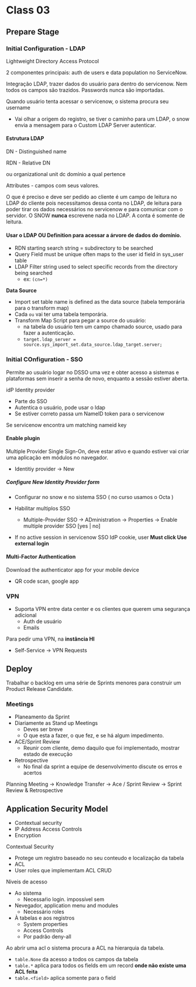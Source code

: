 # Class 03

## Prepare Stage

### Initial Configuration - LDAP

Lightweight Directory Access Protocol

2 componentes principais: auth de users e data population no ServiceNow.

Integração LDAP, trazer dados do usuário para dentro do servicenow. Nem todos os
campos são trazidos. Passwords nunca são importadas.

Quando usuário tenta acessar o servicenow, o sistema procura seu username
- Vai olhar a origem do registro, se tiver o caminho para um LDAP, o snow envia
  a mensagem para o Custom LDAP Server autenticar.

#### Estrutura LDAP
DN - Distinguished name

RDN - Relative DN

ou organizational unit
dc domínio a qual pertence

Attributes - campos com seus valores.

O que é preciso e deve ser pedido ao cliente é um campo de leitura no LDAP do
cliente pois necessitamos dessa conta no LDAP, de leitura para poder tirar os
dados necessários no servicenow e para comunicar com o servidor. O SNOW
**nunca** escrevene nada no LDAP. A conta é somente de leitura.

#### Usar o LDAP OU Definition para acessar a árvore de dados do domínio.
- RDN starting search string = subdirectory to be searched
- Query Field must be unique often maps to the user id field in sys_user table
- LDAP Filter string used to select specific records from the directory being searched
  - ex: `(cn=*)`

**Data Source**
- Import set table name is defined as the data source (tabela temporária para o
  transform map)
- Cada `ou` vai ter uma tabela temporária.
- Transform Map Script para pegar a source do usuário:
  - na tabela do usuário tem um campo chamado source, usado para fazer a autenticação.
  - `target.ldap_server = source.sys_import_set.data_source.ldap_target.server;`

### Initial COnfiguration - SSO

Permite ao usuário logar no DSSO uma vez e obter acesso a sistemas e plataformas
sem inserir a senha de novo, enquanto a sessão estiver aberta.

idP Identity provider
- Parte do SSO
- Autentica o usuário, pode usar o ldap
- Se estiver correto passa um NameID token para o servicenow

Se servicenow encontra um matching nameid key

#### Enable plugin

Multiple Provider Single Sign-On, deve estar ativo e quando estiver vai criar
uma aplicação em módulos no navegador.
- Identitiy provider -> New

##### Configure New Identity Provider form
- Configurar no snow e no sistema SSO ( no curso usamos o Octa )
- Habilitar multiplos SSO
  - Multiple-Provider SSO -> ADministration -> Properties -> Enable multiple provider SSO [yes | no]

- If no active session in servicenow
 SSO IdP cookie, user **Must click Use external login**

#### Multi-Factor Authentication

Download the authenticator app for your mobile device
- QR code scan, google app

### VPN

- Suporta VPN entre data center e os clientes que querem uma segurança
  adicional
  - Auth de usuário
  - Emails

Para pedir uma VPN, na **instância HI**
- Self-Service -> VPN Requests

## Deploy

Trabalhar o backlog em uma série de Sprints menores para construir um Product
Release Candidate.

### Meetings
  - Planeamento da Sprint
  - Diariamente as Stand up Meetings
    - Deves ser breve
    - O que esta a fazer, o que fez, e se há algum impedimento.
  - ACE/Sprint Review
    - Reunir com cliente, demo daquilo que foi implementado, mostrar estado de
      execução
  - Retrospective
    - No final da sprint a equipe de desenvolvimento discute os erros e acertos

Planning Meeting -> Knowledge Transfer -> Ace / Sprint Review -> Sprint Review
& Retrospective

## Application Security Model
- Contextual security
- IP Address Access Controls
- Encryption

Contextual Security

- Protege um registro baseado no seu conteudo e localização da tabela
- ACL
- User roles que implementam ACL CRUD

Niveis de acesso
- Ao sistema
  - Necessaŕio login. impossível sem
- Nevegador, application menu and modules
  - Necessário roles
- À tabelas e aos registros
  - System properties
  - Access Controls
  - Por padrão deny-all

Ao abrir uma acl o sistema procura a ACL na hierarquia da tabela.
- `table.None` da acesso a todos os campos da tabela
- `table.*` aplica para todos os fields em um record **onde não existe uma ACL
feita**
- `table.<field>` aplica somente para o field
